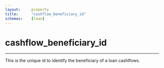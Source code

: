 ```yaml
---
layout:     property
title:      "cashflow_beneficiary_id"
schemas:    [loan]
---
```


# cashflow_beneficiary_id

---

This is the unique id to identify the beneficiary of a loan cashlfows.
